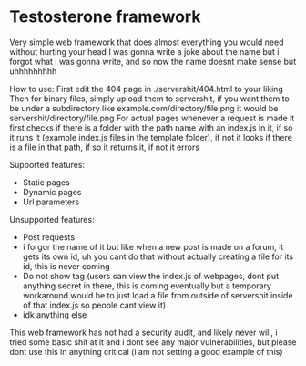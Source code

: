 # Testosterone framework
Very simple web framework that does almost everything you would need without hurting your head
I was gonna write a joke about the name but i forgot what i was gonna write, and so now the name doesnt make sense but uhhhhhhhhh

How to use:
First edit the 404 page in ./servershit/404.html to your liking
Then for binary files, simply upload them to servershit, if you want them to be under a subdirectory like example.com/directory/file.png it would be servershit/directory/file.png
For actual pages whenever a request is made it first checks if there is a folder with the path name with an index.js in it, if so it runs it (example index.js files in the template folder), if not it looks if there is a file in that path, if so it returns it, if not it errors

Supported features:
* Static pages
* Dynamic pages
* Url parameters

Unsupported features:
* Post requests
* i forgor the name of it but like when a new post is made on a forum, it gets its own id, uh you cant do that without actually creating a file for its id, this is never coming
* Do not show tag (users can view the index.js of webpages, dont put anything secret in there, this is coming eventually but a temporary workaround would be to just load a file from outside of servershit inside of that index.js so people cant view it)
* idk anything else

This web framework has not had a security audit, and likely never will, i tried some basic shit at it and i dont see any major vulnerabilities, but please dont use this in anything critical (i am not setting a good example of this)
